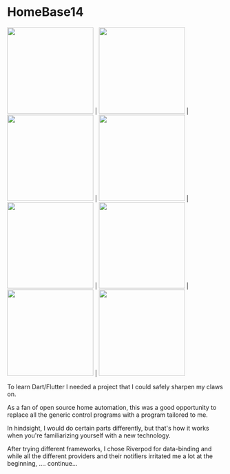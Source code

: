 # HomeBase14

<img src="https://user-images.githubusercontent.com/834347/227184994-b9cc11cd-dde4-471f-87be-5e618b99f56f.png" width="200"> |  <img src="https://user-images.githubusercontent.com/834347/227185178-241ff91e-0e82-4d5e-9606-4a258a9ce37b.png" width="200"> | <img src="https://user-images.githubusercontent.com/834347/227185218-62182ae0-8ea2-48d9-84d1-0c52feaf48de.png" width="200"> | <img src="https://user-images.githubusercontent.com/834347/227185258-ff0ee285-578b-4f27-a946-1f2e8e636dec.png" width="200"> | <img src="https://user-images.githubusercontent.com/834347/227185287-c482fd04-f982-4256-95bd-cc804cd70db2.png" width="200"> | <img src="https://user-images.githubusercontent.com/834347/227189150-61ea09c5-15ec-4bbe-b677-340cd3ac63de.png" width="200"> | <img src="https://user-images.githubusercontent.com/834347/227185327-1cc5e744-d00c-4844-a10b-c57499df2696.png" width="200"> | <img src="https://user-images.githubusercontent.com/834347/227185375-2b1adb54-4ee4-4cd8-849f-f38046c57d9a.png" width="200">


To learn Dart/Flutter I needed a project that I could safely sharpen my claws on.

As a fan of open source home automation, this was a good opportunity to replace all the generic control programs with a program tailored to me.

In hindsight, I would do certain parts differently, but that's how it works when you're familiarizing yourself with a new technology.

After trying different frameworks, I chose Riverpod for data-binding and while all the different providers and their notifiers irritated me a lot at the beginning, .... continue...
